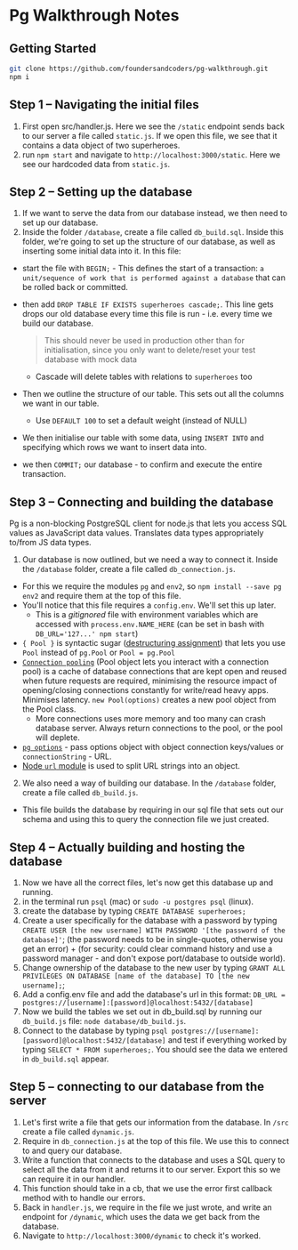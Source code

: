 # Pg Walkthrough Notes

## Getting Started
```sh
git clone https://github.com/foundersandcoders/pg-walkthrough.git
npm i
```

## Step 1 – Navigating the initial files
1. First open src/handler.js. Here we see the `/static` endpoint sends back to our server a file called `static.js`. If we open this file, we see that it contains a data object of two superheroes.
2. run `npm start` and navigate to `http://localhost:3000/static`. Here we see our hardcoded data from `static.js`.

## Step 2 – Setting up the database
1. If we want to serve the data from our database instead, we then need to set up our database.
2. Inside the folder `/database`, create a file called `db_build.sql`. Inside this folder, we're going to set up the structure of our database, as well as inserting some initial data into it. In this file:
  - start the file with `BEGIN;` - This defines the start of a transaction: `a unit/sequence of work that is performed against a database` that can be rolled back or committed.
  - then add `DROP TABLE IF EXISTS superheroes cascade;`. This line gets drops our old database every time this file is run - i.e. every time we build our database.
    > This should never be used in production other than for initialisation, since you only want to delete/reset your test database with mock data

    - Cascade will delete tables with relations to `superheroes` too
  - Then we outline the structure of our table. This sets out all the columns we want in our table.
    - Use `DEFAULT 100` to set a default weight (instead of NULL)
  - We then initialise our table with some data, using `INSERT INTO` and specifying which rows we want to insert data into.
  - we then `COMMIT;` our database - to confirm and execute the entire transaction.

## Step 3 – Connecting and building the database
Pg is a non-blocking PostgreSQL client for node.js that lets you access SQL values as JavaScript data values. Translates data types appropriately to/from JS data types.

1. Our database is now outlined, but we need a way to connect it. Inside the `/database` folder, create a file called `db_connection.js`.
  - For this we require the modules `pg` and `env2`, so `npm install --save pg env2` and require them at the top of this file.
  - You'll notice that this file requires a `config.env`. We'll set this up later.
    - This is a *gitignored* file with environment variables which are accessed with `process.env.NAME_HERE` (can be set in bash with `DB_URL='127...' npm start`)
  - `{ Pool }` is syntactic sugar ([destructuring assignment](https://developer.mozilla.org/en/docs/Web/JavaScript/Reference/Operators/Destructuring_assignment)) that lets you use `Pool` instead of `pg.Pool` or `Pool = pg.Pool`
  - [`Connection pooling`](https://en.wikipedia.org/wiki/Connection_pool) (Pool object lets you interact with a connection pool) is a cache of database connections that are kept open and reused when future requests are required, minimising the resource impact of opening/closing connections constantly for write/read heavy apps. Minimises latency. `new Pool(options)` creates a new pool object from the Pool class.
    - More connections uses more memory and too many can crash database server. Always return connections to the pool, or the pool will deplete.
  - [`pg options`](https://node-postgres.com/features/connecting#programmatic) - pass options object with object connection keys/values or `connectionString` - URL.
  - [Node `url` module](https://nodejs.org/api/url.html#url_url_strings_and_url_objects) is used to split URL strings into an object.
2. We also need a way of building our database. In the `/database` folder, create a file called `db_build.js`.
 - This file builds the database by requiring in our sql file that sets out our schema and using this to query the connection file we just created.

## Step 4 – Actually building and hosting the database
1. Now we have all the correct files, let's now get this database up and running.
2. in the terminal run `psql` (mac) or `sudo -u postgres psql` (linux).
3. create the database by typing `CREATE DATABASE superheroes;`
4. Create a user specifically for the database with a password by typing `CREATE USER [the new username] WITH PASSWORD '[the password of the database]'`; (the password needs to be in single-quotes, otherwise you get an error) + (for security: could clear command history and use a password manager - and don't expose port/database to outside world).
5. Change ownership of the database to the new user by typing `GRANT ALL PRIVILEGES ON DATABASE [name of the database] TO [the new username];`;
6. Add a config.env file and add the database's url in this format: `DB_URL = postgres://[username]:[password]@localhost:5432/[database]`
7. Now we build the tables we set out in db_build.sql by running our `db_build.js` file: `node database/db_build.js`.
8. Connect to the database by typing `psql postgres://[username]:[password]@localhost:5432/[database]` and test if everything worked by typing `SELECT * FROM superheroes;`. You should see the data we entered in `db_build.sql` appear.

## Step 5 – connecting to our database from the server
1. Let's first write a file that gets our information from the database. In `/src` create a file called `dynamic.js`.
2. Require in `db_connection.js` at the top of this file. We use this to connect to and query our database.
3. Write a function that connects to the database and uses a SQL query to select all the data from it and returns it to our server. Export this so we can require it in our handler.
4. This function should take in a cb, that we use the error first callback method with to handle our errors.
5. Back in `handler.js`, we require in the file we just wrote, and write an endpoint for `/dynamic`, which uses the data we get back from the database.
6. Navigate to `http://localhost:3000/dynamic` to check it's worked.
